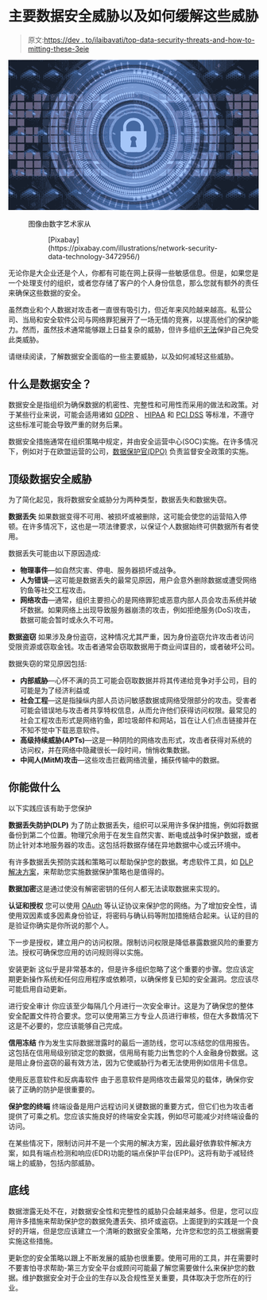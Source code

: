 # 主要数据安全威胁以及如何缓解这些威胁

> 原文:[https://dev . to/ilaibavati/top-data-security-threats-and-how-to-mitting-these-3eie](https://dev.to/ilaibavati/top-data-security-threats-and-how-to-mitigate-them-3eie)

[![](img/0e20a9d9efd26a1548fbbff9078bb0b8.png)](https://res.cloudinary.com/practicaldev/image/fetch/s--fbmZ3584--/c_limit%2Cf_auto%2Cfl_progressive%2Cq_auto%2Cw_880/https://cdn.pixabay.com/photo/2018/06/13/15/17/network-3472956_960_720.jpg) 

<figure>

<figcaption>图像由数字艺术家从

<figure>[Pixabay](https://pixabay.com/illustrations/network-security-data-technology-3472956/)

<figcaption></figcaption>

</figure>

</figcaption>

</figure>

无论你是大企业还是个人，你都有可能在网上获得一些敏感信息。但是，如果您是一个处理支付的组织，或者您存储了客户的个人身份信息，那么您就有额外的责任来确保这些数据的安全。

虽然商业和个人数据对攻击者一直很有吸引力，但近年来风险越来越高。私营公司、当局和安全软件公司与网络罪犯展开了一场无情的竞赛，以提高他们的保护能力。然而，虽然技术通常能够跟上日益复杂的威胁，但许多组织[无法](https://www.techradar.com/news/a-third-of-businesses-cant-protect-themselves-from-data-breaches)保护自己免受此类威胁。

请继续阅读，了解数据安全面临的一些主要威胁，以及如何减轻这些威胁。

## [](#what-is-data-security)什么是数据安全？

数据安全是指组织为确保数据的机密性、完整性和可用性而采用的做法和政策。对于某些行业来说，可能会适用诸如 [GDPR](https://eugdpr.org/) 、 [HIPAA](https://www.hhs.gov/hipaa/index.html) 和 [PCI DSS](https://www.pcisecuritystandards.org/) 等标准，不遵守这些标准可能会导致严重的财务后果。

数据安全措施通常在组织策略中规定，并由安全运营中心(SOC)实施。在许多情况下，例如对于在欧盟运营的公司，[数据保护官(DPO)](https://digitalguardian.com/blog/what-data-protection-officer-dpo-learn-about-new-role-required-gdpr-compliance) 负责监督安全政策的实施。

## [](#top-data-security-threats)顶级数据安全威胁

为了简化起见，我将数据安全威胁分为两种类型，数据丢失和数据失窃。

**数据丢失**
如果数据变得不可用、被损坏或被删除，这可能会使您的运营陷入停顿。在许多情况下，这也是一项法律要求，以保证个人数据始终可供数据所有者使用。

数据丢失可能由以下原因造成:

*   **物理事件**—如自然灾害、停电、服务器损坏或战争。
*   **人为错误**—这可能是数据丢失的最常见原因，用户会意外删除数据或遭受网络钓鱼等社交工程攻击。
*   **网络攻击**—通常，组织主要担心的是网络罪犯或恶意内部人员会攻击系统并破坏数据。如果网络上出现导致服务器崩溃的攻击，例如拒绝服务(DoS)攻击，数据可能会暂时或永久不可用。

**数据盗窃**
如果涉及身份盗窃，这种情况尤其严重，因为身份盗窃允许攻击者访问受限资源或窃取金钱。攻击者通常会窃取数据用于商业间谍目的，或者破坏公司。

数据失窃的常见原因包括:

*   **内部威胁**—心怀不满的员工可能会窃取数据并将其传递给竞争对手公司，目的可能是为了经济利益或
*   **社会工程**—这是指操纵内部人员访问敏感数据或网络受限部分的攻击。受害者可能会错误地与攻击者共享特权信息，从而允许他们获得访问权限。最常见的社会工程攻击形式是网络钓鱼，即垃圾邮件和网站，旨在让人们点击链接并在不知不觉中下载恶意软件。
*   **高级持续威胁(APTs)**—这是一种阴险的网络攻击形式，攻击者获得对系统的访问权，并在网络中隐藏很长一段时间，悄悄收集数据。
*   **中间人(MitM)攻击**—这些攻击拦截网络流量，捕获传输中的数据。

## [](#what-you-can-do)你能做什么

以下实践应该有助于您保护

**数据丢失防护(DLP)**
为了防止数据丢失，组织可以采用许多保护措施，例如将数据备份到第二个位置。物理冗余用于在发生自然灾害、断电或战争时保护数据，或者防止针对本地服务器的攻击。这包括将数据存储在异地数据中心或云环境中。

有许多数据丢失预防实践和策略可以帮助保护您的数据。考虑软件工具，如 [DLP 解决方案](https://www.exabeam.com/dlp/data-loss-prevention-policies-best-practices-and-evaluating-dlp-software/)，来帮助您实施数据保护策略也是值得的。

**数据加密**这是通过使没有解密密钥的任何人都无法读取数据来实现的。

**认证和授权**
您可以使用 [OAuth](https://searchapparchitecture.techtarget.com/definition/OAuth) 等认证协议来保护您的网络。为了增加安全性，请使用双因素或多因素身份验证，将密码与确认码等附加措施结合起来。认证的目的是验证你确实是你所说的那个人。

下一步是授权，建立用户的访问权限。限制访问权限是降低暴露数据风险的重要方法。授权可确保您应用的访问规则得以实施。

安装更新
这似乎是非常基本的，但是许多组织忽略了这个重要的步骤。您应该定期更新操作系统和任何应用程序或依赖项，以确保修复已知的安全漏洞。您应该尽可能启用自动更新。

进行安全审计
你应该至少每隔几个月进行一次安全审计。这是为了确保您的整体安全配置文件符合要求。您可以使用第三方专业人员进行审核，但在大多数情况下这是不必要的，您应该能够自己完成。

**信用冻结**
作为发生实际数据泄露时的最后一道防线，您可以冻结您的信用报告。这包括在信用局级别锁定您的数据，信用局有能力出售您的个人金融身份数据。这是阻止身份盗窃的最有效方法，因为它使威胁行为者无法使用例如信用卡信息。

使用反恶意软件和反病毒软件
由于恶意软件是网络攻击最常见的载体，确保你安装了正确的防护是很重要的。

**保护您的终端**
终端设备是用户远程访问关键数据的重要方式，但它们也为攻击者提供了可乘之机。您应该实施良好的终端安全实践，例如尽可能减少对终端设备的访问。

在某些情况下，限制访问并不是一个实用的解决方案，因此最好依靠软件解决方案，如具有端点检测和响应(EDR)功能的端点保护平台(EPP)。这将有助于减轻终端上的威胁，包括内部威胁。

## [](#the-bottom-line)底线

数据泄露无处不在，对数据安全性和完整性的威胁只会越来越多。但是，您可以应用许多措施来帮助保护您的数据免遭丢失、损坏或盗窃。上面提到的实践是一个良好的开端，但是您应该建立一个清晰的数据安全策略，允许您和您的员工根据需要实施这些措施。

更新您的安全策略以跟上不断发展的威胁也很重要。使用可用的工具，并在需要时不要害怕寻求帮助-第三方安全平台或顾问可能最了解您需要做什么来保护您的数据。维护数据安全对于企业的生存以及合规性至关重要，具体取决于您所在的行业。